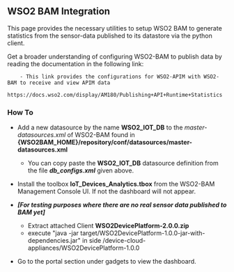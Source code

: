 ## WSO2 BAM Integration

This page provides the necessary utilities to setup WSO2 BAM to generate statistics from the sensor-data published to its datastore via the python client.

Get a broader understanding of configuring WSO2-BAM to publish data by reading the documentation in the following link:

		- This link provides the configurations for WSO2-APIM with WSO2-BAM to receive and view APIM data
			https://docs.wso2.com/display/AM180/Publishing+API+Runtime+Statistics


### How To

* Add a new datasource by the name **WSO2_IOT_DB** to the *master-datasources.xml* of WSO2-BAM found in **{WSO2BAM_HOME}/repository/conf/datasources/master-datasources.xml**
	- You can copy paste the **WSO2_IOT_DB** datasource definition from the file ***db_configs.xml*** given above. 

* Install the toolbox **IoT_Devices_Analytics.tbox** from the WSO2-BAM Management Console UI. If not the dashboard will not appear.

* ***[For testing purposes where there are no real sensor data published to BAM yet]***
	- Extract attached Client **WSO2DevicePlatform-2.0.0.zip** 
	- execute "java -jar target/WSO2DevicePlatform-1.0.0-jar-with-dependencies.jar" in side /device-cloud-appliances/WSO2DevicePlatform-1.0.0

* Go to the portal section under gadgets to view the dashboard.
